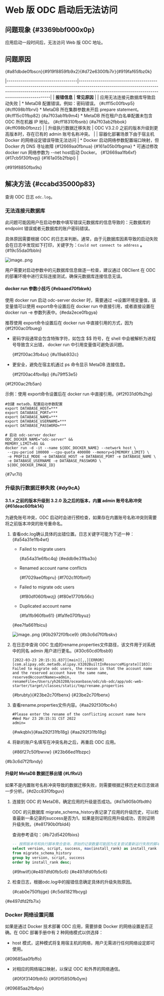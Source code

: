 Web 版 ODC 启动后无法访问 
======================================

问题现象 {#3369bbf000x0p}
---------------------

应用启动一段时间后，无法访问 Web 版 ODC 地址。

问题原因 
-------------------------

{#a81dbde0fbscn}{#919f8859fb9x2}{#d72e6300fb7ir}{#919faf65fbz0k}

|------------------------------------|---------------------------------------------------------------------------------------------------------------------------------------------------------------------------------------------------------------------------|
| **报错信息**                           | **常见原因**                                                                                                                                                                                                                  |
| 应用无法连接元数据库导致启动失败                   | * MetaDB 配置错误。例如：密码错误。 {#cff15c00fbvp5} {#cff098b1fbrvl} * MetaDB 所在集群参数未开启 prepare statement。 {#cff15c01fbp82} {#a7f03ab1fb9m4} * MetaDB 所在租户白名单配置未包含 ODC 所在机器 IP 地址。 {#cff18310fbsnb} {#a7f03ab2fbbok} {#cff098b0fbnzz} |
| 升级执行数据迁移失败                         | ODC V3.2.0 之前的版本升级到更高版本时，存在已有的 admin 账号名称冲突。                                                                                                                                                                              |
| 容器化部署场景下由于宿主机 Docker 的网络设定错误导致无法访问 | * Docker 启动网络参数配置端口映射，但 Docker 内 DNS 寻址故障 {#12669aa0fbnua} {#161a05b0fbgma} * 可通过修改 docker run 网络参数为 --net host启动 Docker。 {#12669aa1fb6xf} {#17cb5f30fbvpj} {#161a05b2fbipi}                                              |

{#919f8850fbx9s}

解决方法 {#ccabd35000p83}
---------------------

查询 ODC 日志 `odc.log`。

### 无法连接元数据库 

此问题可能因用户在启动参数中填写错误元数据库的信息导致的：元数据库的 endpoint 错误或者元数据库的账户密码错误。

具体原因需要根据 ODC 的日志来判断。通常，由于元数据库因素导致的启动失败会在日志中发现如下打印，关键字为：`Could not connect to address` **。** {#19c55da0fbbln}

![image..png](../images/p675132.png)

用户需要对启动参数中的元数据库信息做逐一检查，建议通过 OBClient 在 ODC 的部署环境中进行实际连接测试，确保元数据库连接信息无误。

#### **docker run 参数小技巧** {#ebaaed70fbkwk}

使用 docker run 启动 odc-server docker 时，需要通过 -e设置环境变量值，该变量值可以使用 export命令设置后在 docker run 中直接引用，或者直接设置在 docker run -e 参数列表中。{#eda2ece0fbgya}

推荐使用 export命令设置后在 docker run 中直接引用的方式，因为{#f2f00ac0fbueg}

* 密码字段通常会包含特殊字符，如包含 $$ 符号，在 shell 中会被解析为进程号导致含义出错， docker run 中引用变量值可避免该问题。

  {#f2f00ac3fb4sx}
{#u19ab932c}
* 更安全，避免在宿主机通过 ps 命令显示 MetaDB 连接信息。

  {#f2f00ac4fbv8p}
{#u79ff53e5}

{#f2f00ac2fb5an}

示例：使用 export命令设置后在 docker run 中直接引用。{#f2f031d0fb2hg}

```shell
#创建 metadb，配置启动参数配置
export DATABASE_HOST=***
export DATABASE_PORT=***
export DATABASE_NAME=***
export DATABASE_USERNAME=***
export DATABASE_PASSWORD=***

# 启动 odc-server docker
ODC_DOCKER_NAME="odc-server" &&
MEMORY_LIMIT=8G &&
docker run -d -it --name ${ODC_DOCKER_NAME} --network host \
 --cpu-period 100000 --cpu-quota 400000 --memory=${MEMORY_LIMIT} \
 -e PROFILE_MODE -e DATABASE_HOST -e DATABASE_PORT -e DATABASE_NAME \
 -e DATABASE_USERNAME -e DATABASE_PASSWORD \
 ${ODC_DOCKER_IMAGE_ID}
```

{#7vr7il}

### **升级执行数据迁移失败** {#dy9cA}

#### **3.1.x 之前的版本升级到 3.2.0 及之后的版本，内置 admin 账号名称冲突** {#61deac60fbk14}

为避免账号冲突，ODC 启动时会进行预检查，如果存在内置账号名称冲突则需要将之前版本冲突的账号重命名。

1. 查看odc.log确认具体的出错位置。日志关键字可能为下述一种：{#a54a31e1fb4wt}

   * Failed to migrate users

     {#a54a31e6fbc4q}
   {#eddb9e31fba3o}
   * Renamed account name conflicts

     {#f7029ae0fbpru}
   {#f702c1f0fbnif}
   * Failed to migrate odc users

     {#f80df060fbwzj}
   {#f80e1770fb56c}
   * Duplicated account name

     {#fa1fb960fbx61}
   {#fa1fe070fbyuz}

   {#ee7fa661fbicu}

   ![image..png](../images/p675134.png)
   {#0b2972f0fbce9}
{#b3c6d7f0fbskv}
2. 在日志中查询 ODC 生成的rename.properties文件路径，该文件用于对系统中的同名 admin 用户进行更名。{#30c60cd0fbsb9}

   ```shell
   [2022-03-23 20:15:31.837][main][,,][ERROR][com.alipay.odc.metadb.alipay.V3202BuiltInResourceMigrate][103]: Failed to migrate odc users, the reason is that the account name and the reserved account have the same name, reservedAccountNames=admin, renameFile=/Users/yh263208/oceanbase/odc/ob-odc/app/odc-web-starter/target/classes/static/tmp/rename.properties
   ```

   {#brubty}{#23be2c70fbenx}
{#23be2c70fbenx}
3. 查看rename.properties文件内容。{#aa292f30fbc4v}

   ```plaintext
   #Please enter the rename of the conflicting account name here
   #Wed Mar 23 20:15:31 CST 2022
   admin=
   ```

   {#wkqblv}{#aa292f31fb18g}
{#aa292f31fb18g}
4. 将新的账户名填写在冲突名称之后，再重启 ODC 应用。

   {#86f27c50fbwvw}
{#23b66ed1fbzpc}

{#b3c6d7f2fbndy}

#### **升级时 MetaDB 数据迁移出错** {#LfRxU}

如果不是内置账号名称冲突导致的数据迁移失败，则需要根据迁移历史和日志做进一步分析。{#d2cc83f0fbguv}

1. 连接到 ODC 的 MetaDB，确定应用的升级是否成功。{#d7a905b0fbdth}

   ODC 的元数据库 migrate_schema_history表记录了应用的升级历史，可以检查最新一条记录的success是否为1，如果是则证明应用升级成功，否则证明升级失败。{#e81790b0fbld4}

   查询参考语句：{#b72d5420fbixs}

   ```sql
   -- 按照版本号和执行脚本聚合查询，原始的记录数量可能因为反复尝试重新运行失败的脚本而较多
   select version, script, success, max(install_rank) as install_rank
   from migrate_schema_history
   group by version, script, success
   order by install_rank desc;
   ```

   {#9hwilf}{#e497dfd0fb5c6}
{#e497dfd0fb5c6}
2. 检查日志，根据odc.log中的报错信息确定具体的升级失败原因。

   {#cab0e750fbjge}
{#c5dd1821fbcyg}

{#e497dfd2fb7ix}

### Docker 网络设置问题 

如果是通过 Docker 技术部署 ODC 应用，需要排查 Docker 的网络设置是否正确。在 ODC 部署手册中有 2 种网络模式以供选择：

* host 模式，这种模式将复用宿主机的网络，用户无需进行任何网络设定即可使用。

  
{#09685aa0fbffo}
* 对相应的网络端口映射，以保证 ODC 和外界的网络通信。

  {#0f0f3140fbth5}
{#0f0f5850fb0ym}

{#09685aa2fb4pv}
